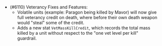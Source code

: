 - (#6110) Veterancy Fixes and Features:
    - Volatile units (example: Paragon being killed by Mavor) will now give full veterancy credit on death, where before their own death weapon would "steal" some of the credit.
    - Adds a new stat `VetMassKillCredit`, which records the total mass killed by a unit without respect to the "one vet level per kill" guardrail.
